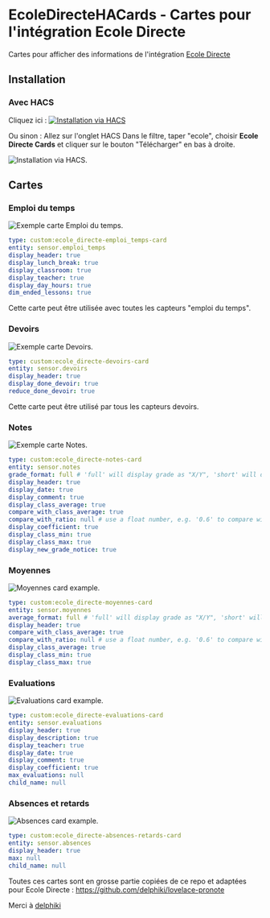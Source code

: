 # EcoleDirecteHACards - Cartes pour l'intégration Ecole Directe

Cartes pour afficher des informations de l'intégration [Ecole Directe](https://github.com/hacf-fr/hass-ecoledirecte)

## Installation

### Avec HACS
Cliquez ici : [![Installation via HACS](https://my.home-assistant.io/badges/hacs_repository.svg)](https://my.home-assistant.io/redirect/hacs_repository/?owner=hacf-fr&repository=EcoleDirecteHACards&category=Dashboard)

Ou sinon :
Allez sur l'onglet HACS
Dans le filtre, taper "ecole", choisir **Ecole Directe Cards** et cliquer sur le bouton "Télécharger" en bas à droite.

![Installation via HACS](/doc/images/HACS-installation.png "Installation via HACS").

## Cartes

### Emploi du temps

![Exemple carte Emploi du temps](/doc/images/emploi_temps-card.png "Exemple carte Emploi du temps").

```yaml
type: custom:ecole_directe-emploi_temps-card
entity: sensor.emploi_temps
display_header: true
display_lunch_break: true
display_classroom: true
display_teacher: true
display_day_hours: true
dim_ended_lessons: true
```

Cette carte peut être utilisée avec toutes les capteurs "emploi du temps".

### Devoirs

![Exemple carte Devoirs](/doc/images/devoir-card.png "Exemple carte Devoirs").

```yaml
type: custom:ecole_directe-devoirs-card
entity: sensor.devoirs
display_header: true
display_done_devoir: true
reduce_done_devoir: true
```

Cette carte peut être utilisé par tous les capteurs devoirs.

### Notes

![Exemple carte Notes](/doc/images/notes-card.png "Exemple carte Notes").

```yaml
type: custom:ecole_directe-notes-card
entity: sensor.notes
grade_format: full # 'full' will display grade as "X/Y", 'short' will display "X"
display_header: true
display_date: true
display_comment: true
display_class_average: true
compare_with_class_average: true
compare_with_ratio: null # use a float number, e.g. '0.6' to compare with the grade / out_of ratio
display_coefficient: true
display_class_min: true
display_class_max: true
display_new_grade_notice: true
```

### Moyennes

![Moyennes card example](/doc/images/moyennes-card.png "Moyennes card example").

```yaml
type: custom:ecole_directe-moyennes-card
entity: sensor.moyennes
average_format: full # 'full' will display grade as "X/Y", 'short' will display "X"
display_header: true
compare_with_class_average: true
compare_with_ratio: null # use a float number, e.g. '0.6' to compare with the grade / out_of ratio
display_class_average: true
display_class_min: true
display_class_max: true
```

### Evaluations

![Evaluations card example](/doc/images/evaluations-card.png "Evaluations card example").

```yaml
type: custom:ecole_directe-evaluations-card
entity: sensor.evaluations
display_header: true
display_description: true
display_teacher: true
display_date: true
display_comment: true
display_coefficient: true
max_evaluations: null
child_name: null
```

### Absences et retards

![Absences card example](/doc/images/absences-card.png "Absences card example").

```yaml
type: custom:ecole_directe-absences-retards-card
entity: sensor.absences
display_header: true
max: null
child_name: null
```

Toutes ces cartes sont en grosse partie copiées de ce repo et adaptées pour Ecole Directe : https://github.com/delphiki/lovelace-pronote

Merci à [delphiki](https://github.com/delphiki)